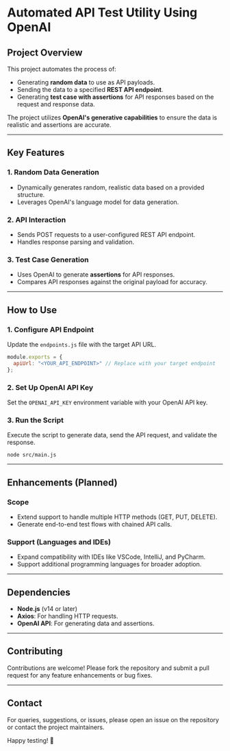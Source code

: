 # Automated API Test Utility Using OpenAI

## Project Overview
This project automates the process of:
- Generating **random data** to use as API payloads.
- Sending the data to a specified **REST API endpoint**.
- Generating **test case with assertions** for API responses based on the request and response data.

The project utilizes **OpenAI's generative capabilities** to ensure the data is realistic and assertions are accurate.

---

## Key Features

### 1. Random Data Generation
- Dynamically generates random, realistic data based on a provided structure.
- Leverages OpenAI's language model for data generation.

### 2. API Interaction
- Sends POST requests to a user-configured REST API endpoint.
- Handles response parsing and validation.

### 3. Test Case Generation
- Uses OpenAI to generate **assertions** for API responses.
- Compares API responses against the original payload for accuracy.

---

## How to Use

### 1. Configure API Endpoint
Update the `endpoints.js` file with the target API URL.
```javascript
module.exports = {
  apiUrl: "<YOUR_API_ENDPOINT>" // Replace with your target endpoint
};
```

### 2. Set Up OpenAI API Key
Set the `OPENAI_API_KEY` environment variable with your OpenAI API key.


### 3. Run the Script
Execute the script to generate data, send the API request, and validate the response.
```
node src/main.js
```

---

## Enhancements (Planned)

### Scope
- Extend support to handle multiple HTTP methods (GET, PUT, DELETE).
- Generate end-to-end test flows with chained API calls.

### Support (Languages and IDEs)
- Expand compatibility with IDEs like VSCode, IntelliJ, and PyCharm.
- Support additional programming languages for broader adoption.

---

## Dependencies
- **Node.js** (v14 or later)
- **Axios**: For handling HTTP requests.
- **OpenAI API**: For generating data and assertions.

---

## Contributing
Contributions are welcome! Please fork the repository and submit a pull request for any feature enhancements or bug fixes.

---

## Contact
For queries, suggestions, or issues, please open an issue on the repository or contact the project maintainers.

Happy testing! :rocket:
